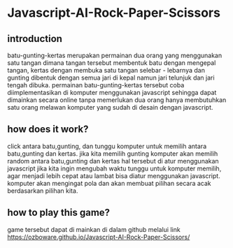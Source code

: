# Javascript-AI-Rock-Paper-Scissors
## introduction

batu-gunting-kertas merupakan permainan dua orang yang menggunakan satu tangan dimana tangan tersebut membentuk batu dengan mengepal tangan, kertas dengan membuka satu tangan selebar - lebarnya dan gunting dibentuk dengan semua jari di kepal namun jari telunjuk dan jari tengah dibuka. permainan batu-gunting-kertas tersebut coba diimplementasikan di komputer menggunakan javascript sehingga dapat dimainkan secara online tanpa memerlukan dua orang  hanya membutuhkan satu orang melawan komputer yang sudah di desain dengan javascript.

## how does it work?

click antara batu,gunting, dan tunggu komputer untuk memilih antara batu,gunting dan kertas. jika kita memilih gunting komputer akan memilih random antara batu,gunting dan kertas hal   tersebut di atur menggunakan javascript jika kita ingin mengubah waktu tunggu untuk komputer memilih, agar menjadi lebih cepat atau lambat bisa diatur menggunakan javascript. komputer akan mengingat pola dan akan membuat pilihan secara acak berdasarkan pilihan kita.

## how to play this game?

game tersebut dapat di mainkan di dalam github melalui link https://ozboware.github.io/Javascript-AI-Rock-Paper-Scissors/

